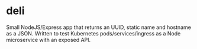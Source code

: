 # deli
Small NodeJS/Express app that returns an UUID, static name and hostname as a JSON.
Written to test Kubernetes pods/services/ingress as a Node microservice with an exposed API.